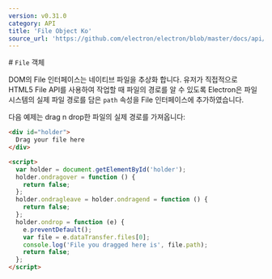 ```yaml
---
version: v0.31.0
category: API
title: 'File Object Ko'
source_url: 'https://github.com/electron/electron/blob/master/docs/api/file-object-ko.md'
---
```


﻿# `File` 객체

DOM의 File 인터페이스는 네이티브 파일을 추상화 합니다. 유저가 직접적으로 HTML5 File API를 사용하여 작업할 때 파일의 경로를
알 수 있도록 Electron은 파일시스템의 실제 파일 경로를 담은 `path` 속성을 File 인터페이스에 추가하였습니다.

다음 예제는 drag n drop한 파일의 실제 경로를 가져옵니다:

```html
<div id="holder">
  Drag your file here
</div>

<script>
  var holder = document.getElementById('holder');
  holder.ondragover = function () {
    return false;
  };
  holder.ondragleave = holder.ondragend = function () {
    return false;
  };
  holder.ondrop = function (e) {
    e.preventDefault();
    var file = e.dataTransfer.files[0];
    console.log('File you dragged here is', file.path);
    return false;
  };
</script>
```
